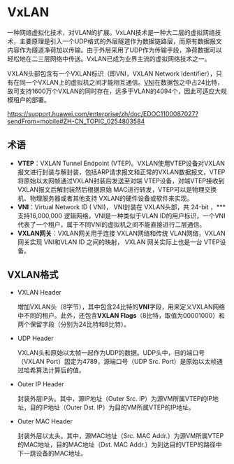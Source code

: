 # VxLAN

一种网络虚拟化技术，对VLAN的扩展。VxLAN技术是一种大二层的虚拟网络技术，主要原理是引入一个UDP格式的外层隧道作为数据链路层，而原有数据报文内容作为隧道净荷加以传输。由于外层采用了UDP作为传输手段，净荷数据可以轻松地在二三层网络中传送。VxLAN已成为业界主流的虚拟网络技术之一。

VXLAN头部包含有一个VXLAN标识（即VNI，VXLAN Network Identifier），只有在同一个VXLAN上的虚拟机之间才能相互通信。[VNI](https://baike.baidu.com/item/VNI/7297818)在数据包之中占24比特，故可支持1600万个VXLAN的同时存在，远多于VLAN的4094个，因此可适应大规模租户的部署。

https://support.huawei.com/enterprise/zh/doc/EDOC1100087027?sendFrom=mobile#ZH-CN_TOPIC_0254803584

## 术语

* **VTEP**：VXLAN Tunnel Endpoint (VTEP)。VXLAN使用VTEP设备对VXLAN报文进行封装与解封装，包括ARP请求报文和正常的VXLAN数据报文，VTEP将原始以太网帧通过VXLAN封装后发送至对端 VTEP设备，对端VTEP接收到 VXLAN报文后解封装然后根据原始 MAC进行转发，VTEP可以是物理交换机、物理服务器或者其他支持 VXLAN的硬件设备或软件来实现。
* **VNI**：Virtual Network ID ( VNI)， VNI封装在 VXLAN头部，共 24-bit ，***支持16,000,000 逻辑网络。VNI是一种类似于VLAN ID的用户标识，一个VNI代表了一个租户，属于不同VNI的虚拟机之间不能直接进行二层通信。
* **VXLAN网关**：VXLAN网关用于连接 VXLAN网络和传统 VLAN网络，VXLAN网关实现 VNI和VLAN ID 之间的映射， VXLAN 网关实际上也是一台 VTEP设备。

## VXLAN格式

- VXLAN Header

  增加VXLAN头（8字节），其中包含24比特的**VNI**字段，用来定义VXLAN网络中不同的租户。此外，还包含**VXLAN Flags**（8比特，取值为00001000）和两个保留字段（分别为24比特和8比特）。

- UDP Header

  VXLAN头和原始以太帧一起作为UDP的数据。UDP头中，目的端口号（VXLAN Port）固定为4789，源端口号（UDP Src. Port）是原始以太帧通过哈希算法计算后的值。

- Outer IP Header

  封装外层IP头。其中，源IP地址（Outer Src. IP）为源VM所属VTEP的IP地址，目的IP地址（Outer Dst. IP）为目的VM所属VTEP的IP地址。

- Outer MAC Header

  封装外层以太头。其中，源MAC地址（Src. MAC Addr.）为源VM所属VTEP的MAC地址，目的MAC地址（Dst. MAC Addr.）为到达目的VTEP的路径中下一跳设备的MAC地址。

